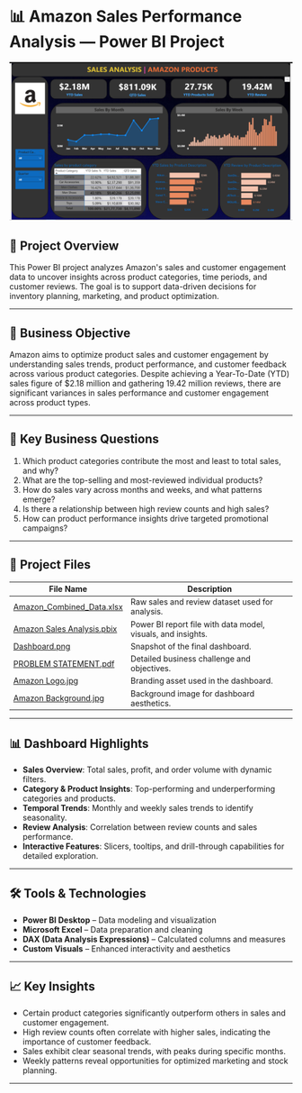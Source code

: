 # 📊 Amazon Sales Performance Analysis — Power BI Project

![Dashboard Preview](https://github.com/MohithKumar8897/Power-BI-Projects/raw/main/Amazon%20Sales%20Analysis/Dashboard%20.png)

## 📝 Project Overview

This Power BI project analyzes Amazon's sales and customer engagement data to uncover insights across product categories, time periods, and customer reviews. The goal is to support data-driven decisions for inventory planning, marketing, and product optimization.

---

## 🎯 Business Objective

Amazon aims to optimize product sales and customer engagement by understanding sales trends, product performance, and customer feedback across various product categories. Despite achieving a Year-To-Date (YTD) sales figure of $2.18 million and gathering 19.42 million reviews, there are significant variances in sales performance and customer engagement across product types.

---

## 📌 Key Business Questions

1. Which product categories contribute the most and least to total sales, and why?
2. What are the top-selling and most-reviewed individual products?
3. How do sales vary across months and weeks, and what patterns emerge?
4. Is there a relationship between high review counts and high sales?
5. How can product performance insights drive targeted promotional campaigns?

---

## 📁 Project Files

| File Name | Description |
|-----------|-------------|
| [Amazon_Combined_Data.xlsx](https://github.com/MohithKumar8897/Power-BI-Projects/raw/main/Amazon%20Sales%20Analysis/Amazon_Combined_Data.xlsx) | Raw sales and review dataset used for analysis. |
| [Amazon Sales Analysis.pbix](https://github.com/MohithKumar8897/Power-BI-Projects/raw/main/Amazon%20Sales%20Analysis/Amazon%20Sales%20Analysis.pbix) | Power BI report file with data model, visuals, and insights. |
| [Dashboard.png](https://github.com/MohithKumar8897/Power-BI-Projects/raw/main/Amazon%20Sales%20Analysis/Dashboard%20.png) | Snapshot of the final dashboard. |
| [PROBLEM STATEMENT.pdf](https://github.com/MohithKumar8897/Power-BI-Projects/raw/main/Amazon%20Sales%20Analysis/PROBLEM%20STATEMENT.pdf) | Detailed business challenge and objectives. |
| [Amazon Logo.jpg](https://github.com/MohithKumar8897/Power-BI-Projects/raw/main/Amazon%20Sales%20Analysis/Amazon%20Logo.jpg) | Branding asset used in the dashboard. |
| [Amazon Background.jpg](https://github.com/MohithKumar8897/Power-BI-Projects/raw/main/Amazon%20Sales%20Analysis/Amazon%20Background.jpg) | Background image for dashboard aesthetics. |

---

## 📊 Dashboard Highlights

- **Sales Overview**: Total sales, profit, and order volume with dynamic filters.
- **Category & Product Insights**: Top-performing and underperforming categories and products.
- **Temporal Trends**: Monthly and weekly sales trends to identify seasonality.
- **Review Analysis**: Correlation between review counts and sales performance.
- **Interactive Features**: Slicers, tooltips, and drill-through capabilities for detailed exploration.

---

## 🛠️ Tools & Technologies

- **Power BI Desktop** – Data modeling and visualization
- **Microsoft Excel** – Data preparation and cleaning
- **DAX (Data Analysis Expressions)** – Calculated columns and measures
- **Custom Visuals** – Enhanced interactivity and aesthetics

---

## 📈 Key Insights

- Certain product categories significantly outperform others in sales and customer engagement.
- High review counts often correlate with higher sales, indicating the importance of customer feedback.
- Sales exhibit clear seasonal trends, with peaks during specific months.
- Weekly patterns reveal opportunities for optimized marketing and stock planning.

---

